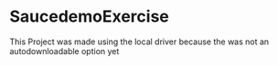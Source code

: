 # SaucedemoExercise

This Project was made using the local driver because the was not an autodownloadable option yet
